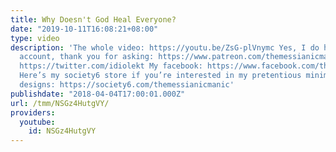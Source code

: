 ```yaml
---
title: Why Doesn't God Heal Everyone?
date: "2019-10-11T16:08:21+08:00"
type: video
description: 'The whole video: https://youtu.be/ZsG-plVnymc Yes, I do have a Patreon
  account, thank you for asking: https://www.patreon.com/themessianicmanic My Twitter:
  https://twitter.com/idiolekt My facebook: https://www.facebook.com/themessianicmanic/
  Here’s my society6 store if you’re interested in my pretentious minimalist poster
  designs: https://society6.com/themessianicmanic'
publishdate: "2018-04-04T17:00:01.000Z"
url: /tmm/NSGz4HutgVY/
providers:
  youtube:
    id: NSGz4HutgVY
---
```

